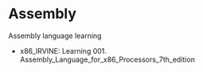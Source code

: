 # Assembly
Assembly language learning

* x86_IRVINE: Learning 001. Assembly_Language_for_x86_Processors_7th_edition
